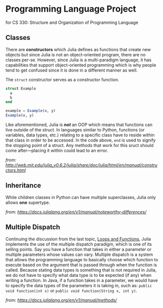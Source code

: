 # Programming Language Project
for CS 330: Structure and Organization of Programming Language


## Classes
There are **constructors** which Julia defines as functions that create new objects but since Julia is not an object-oriented program, there are no classes per-se. However, since Julia is a multi-paradigm language, it has capabilities that support object-oriented programming which is why people tend to get confused since it is done in a different manner as well.

The `struct` constructor serves as a constructor function.

```julia
struct Example
  a
  b
end

example = Example(x, y)
Example(x, y)
```

Like aforementioned, Julia is **_not_** an OOP which means that functions can live outside of the struct. In languages similar to Python, functions (or variables, data types, etc.) relating to a specific class have to reside within that class in order to be accessed. In the code above, `end` is used to signify the stopping point of a struct. Any methods that work for this sruct should come after—placing it within could lead to an error.

*from: http://web.mit.edu/julia_v0.6.2/julia/share/doc/julia/html/en/manual/constructors.html*



## Inheritance

While children classes in Python can have multiple superclasses, Julia only allows **one** supertype.

*from: https://docs.julialang.org/en/v1/manual/noteworthy-differences/*

## Multiple Dispatch
Continuing the discussion from the last topic, [Loops and Functions](https://github.com/alexcana/plp/blob/main/4.%20loops%20and%20functions.md), Julia implements the use of the multiple dispatch paradigm, which is one of its selling points. Say you have a function that takes in either a parameter or multiple parameters whose values can vary. Multiple dispatch is a system that allows the programming language to basically choose which function to execute based on the argument that is passed through when the function is called. Because stating data types is something that is not required in Julia, we do not have to specify what data type is to be expected (if any) when writing a function. In Java, if a function takes in a parameter, we would have to specify the data types of the parameters it is taking in, such as: `public void function(int x)` or `public void function(String x, int y)`.

*from: https://docs.julialang.org/en/v1/manual/methods/*

